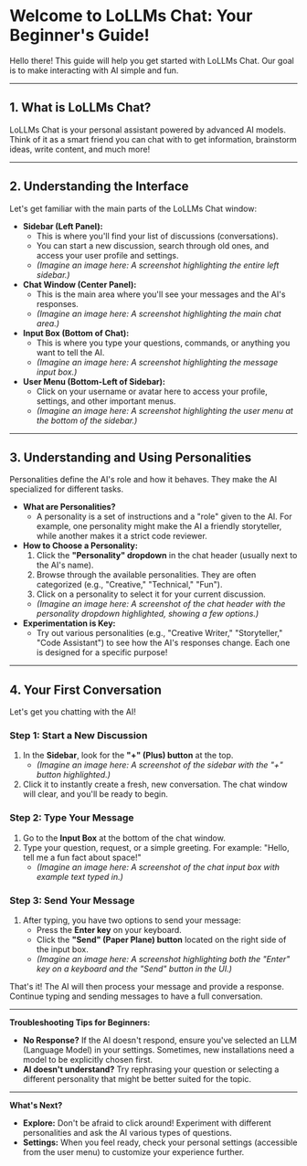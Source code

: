 # Welcome to LoLLMs Chat: Your Beginner's Guide!

Hello there! This guide will help you get started with LoLLMs Chat. Our goal is to make interacting with AI simple and fun.

---

## 1. What is LoLLMs Chat?

LoLLMs Chat is your personal assistant powered by advanced AI models. Think of it as a smart friend you can chat with to get information, brainstorm ideas, write content, and much more!

---

## 2. Understanding the Interface

Let's get familiar with the main parts of the LoLLMs Chat window:

*   **Sidebar (Left Panel):**
    *   This is where you'll find your list of discussions (conversations).
    *   You can start a new discussion, search through old ones, and access your user profile and settings.
    *   *(Imagine an image here: A screenshot highlighting the entire left sidebar.)*
*   **Chat Window (Center Panel):**
    *   This is the main area where you'll see your messages and the AI's responses.
    *   *(Imagine an image here: A screenshot highlighting the main chat area.)*
*   **Input Box (Bottom of Chat):**
    *   This is where you type your questions, commands, or anything you want to tell the AI.
    *   *(Imagine an image here: A screenshot highlighting the message input box.)*
*   **User Menu (Bottom-Left of Sidebar):**
    *   Click on your username or avatar here to access your profile, settings, and other important menus.
    *   *(Imagine an image here: A screenshot highlighting the user menu at the bottom of the sidebar.)*

---

## 3. Understanding and Using Personalities

Personalities define the AI's role and how it behaves. They make the AI specialized for different tasks.

*   **What are Personalities?**
    *   A personality is a set of instructions and a "role" given to the AI. For example, one personality might make the AI a friendly storyteller, while another makes it a strict code reviewer.
*   **How to Choose a Personality:**
    1.  Click the **"Personality" dropdown** in the chat header (usually next to the AI's name).
    2.  Browse through the available personalities. They are often categorized (e.g., "Creative," "Technical," "Fun").
    3.  Click on a personality to select it for your current discussion.
    *   *(Imagine an image here: A screenshot of the chat header with the personality dropdown highlighted, showing a few options.)*
*   **Experimentation is Key:**
    *   Try out various personalities (e.g., "Creative Writer," "Storyteller," "Code Assistant") to see how the AI's responses change. Each one is designed for a specific purpose!

---

## 4. Your First Conversation

Let's get you chatting with the AI!

### Step 1: Start a New Discussion

1.  In the **Sidebar**, look for the **"+" (Plus) button** at the top.
    *   *(Imagine an image here: A screenshot of the sidebar with the "+" button highlighted.)*
2.  Click it to instantly create a fresh, new conversation. The chat window will clear, and you'll be ready to begin.

### Step 2: Type Your Message

1.  Go to the **Input Box** at the bottom of the chat window.
2.  Type your question, request, or a simple greeting. For example: "Hello, tell me a fun fact about space!"
    *   *(Imagine an image here: A screenshot of the chat input box with example text typed in.)*

### Step 3: Send Your Message

1.  After typing, you have two options to send your message:
    *   Press the **Enter key** on your keyboard.
    *   Click the **"Send" (Paper Plane) button** located on the right side of the input box.
    *   *(Imagine an image here: A screenshot highlighting both the "Enter" key on a keyboard and the "Send" button in the UI.)*

That's it! The AI will then process your message and provide a response. Continue typing and sending messages to have a full conversation.

---

**Troubleshooting Tips for Beginners:**

*   **No Response?** If the AI doesn't respond, ensure you've selected an LLM (Language Model) in your settings. Sometimes, new installations need a model to be explicitly chosen first.
*   **AI doesn't understand?** Try rephrasing your question or selecting a different personality that might be better suited for the topic.

---

**What's Next?**

*   **Explore:** Don't be afraid to click around! Experiment with different personalities and ask the AI various types of questions.
*   **Settings:** When you feel ready, check your personal settings (accessible from the user menu) to customize your experience further.